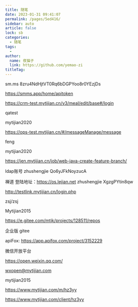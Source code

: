 ```yaml
---
title: 随笔
date: 2023-01-31 09:41:07
permalink: /pages/5ed416/
sidebar: auto
article: false
lock: sb
categories:
  - 随笔
tags:
  - 
author: 
  name: 夜猫子
  link: https://github.com/yemao-zi
titleTag: 
---
```


sm.ms 8zru4NdHjtVT0Rq6bDGPYoo8r0YEzjDs

https://smms.app/home/apitoken

https://crm-test.mytijian.cn/v3/meal/edit/base#/login

qatest

mytijian2020

https://ops-test.mytijian.cn/#/messageManage/message

feng

mytijian2020

https://jen.mytijian.cn/job/web-java-create-feature-branch/

ldap账号 zhushengjie Qo6yJFkNoyzucA

禅道 登陆地址：https://os.lejian.net zhushengjie XgzgPYtin8qw

http://testlink.mytijian.cn/login.php

zsj/zsj

Mytijian2015

https://e.gitee.com/mtjk/projects/128511/repos

企业版 gitee

apiFox: https://app.apifox.com/project/3152229

微信开放平台

https://open.weixin.qq.com/

wxopen@mytijian.com

mytijian2015



https://www.mytijian.com/m/hz3yy

https://www.mytijian.com/client/hz3yy




